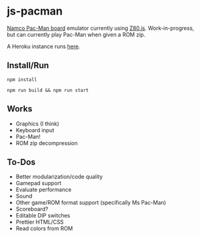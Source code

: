 # js-pacman
[Namco Pac-Man board](https://en.wikipedia.org/wiki/Namco_Pac-Man) emulator currently using [Z80.js](https://github.com/DrGoldfire/Z80.js).
Work-in-progress, but can currently play Pac-Man when given a ROM zip.

A Heroku instance runs [here](http://js-pac.herokuapp.com/).

## Install/Run
```
npm install
```

```
npm run build && npm run start
```

## Works
- Graphics (I think)
- Keyboard input
- Pac-Man!
- ROM zip decompression

## To-Dos
- Better modularization/code quality
- Gamepad support
- Evaluate performance
- Sound
- Other game/ROM format support (specifically Ms Pac-Man)
- Scoreboard?
- Editable DIP switches
- Prettier HTML/CSS
- Read colors from ROM

